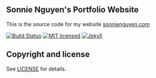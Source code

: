 <h2>Sonnie Nguyen's Portfolio Website</h2>

This is the source code for my website [sonnienguyen.com]

[![Build Status](https://travis-ci.org/sonnienguyen/sonnienguyen.github.io.svg?master)][travis-url]
[![MIT licensed](https://img.shields.io/badge/license-MIT-009ffd.svg)][license]
[![Jekyll](https://img.shields.io/badge/jekyll-%3E%3D%203.8-009ffd.svg)][jekyll]

## Copyright and license

See [LICENSE][license] for details.

[license]: https://github.com/sonnienguyen/sonnienguyen.github.io/blob/master/LICENSE
[jekyll]: https://jekyllrb.com/
[sonnienguyen.com]: https://sonnienguyen.com/
[travis-url]: https://travis-ci.org/sonnienguyen/sonnienguyen.github.io
